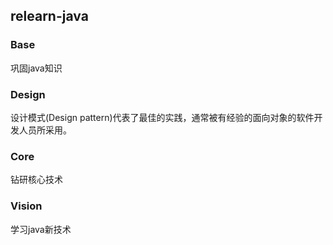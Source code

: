 ## relearn-java
### Base
巩固java知识

### Design
设计模式(Design pattern)代表了最佳的实践，通常被有经验的面向对象的软件开发人员所采用。

### Core
钻研核心技术

### Vision
学习java新技术

